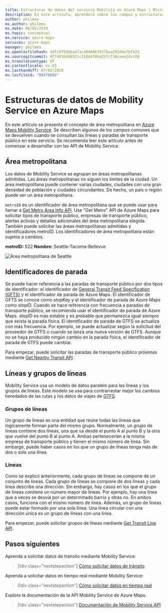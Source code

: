 ```yaml
---
title: Estructuras de datos del servicio Mobility en Azure Maps | Microsoft Azure Maps
description: En este artículo, aprenderá sobre los campos y estructuras de datos comunes que devuelve el servicio Mobility de Microsoft Azure Maps.
author: philmea
ms.author: philmea
ms.date: 06/05/2019
ms.topic: conceptual
ms.service: azure-maps
services: azure-maps
manager: philmea
ms.openlocfilehash: 4dfc6793bba473c4046863937baa292dde7bf421
ms.sourcegitcommit: 877491bd46921c11dd478bd25fc718ceee2dcc08
ms.translationtype: HT
ms.contentlocale: es-ES
ms.lasthandoff: 07/02/2020
ms.locfileid: "80478692"
---
```

# <a name="data-structures-in-azure-maps-mobility-service"></a>Estructuras de datos de Mobility Service en Azure Maps

En este artículo se presenta el concepto de área metropolitana en [Azure Maps Mobility Service](https://aka.ms/AzureMapsMobilityService). Se describen algunos de los campos comunes que se devuelven cuando se consultan las líneas y paradas de transporte público en este servicio. Se recomienda leer este artículo antes de comenzar a desarrollar con las API de Mobility Service.

## <a name="metro-area"></a>Área metropolitana

Los datos de Mobility Service se agrupan en áreas metropolitanas admitidas. Las áreas metropolitanas no siguen los límites de la ciudad. Un área metropolitana puede contener varias ciudades, ciudades con una gran densidad de población y ciudades circundantes. De hecho, un país o región puede ser un área metropolitana. 

`metroID` es un identificador de área metropolitana que se puede usar para llamar a [Get Metro Area Info API](https://aka.ms/AzureMapsMobilityMetroAreaInfo). Use "Get Metro" API de Azure Maps para solicitar tipos de transporte público, empresas de transporte público, alertas activas y detalles adicionales del área metropolitana elegida. También puede solicitar las áreas metropolitanas admitidas y identificadores metroID. Los identificadores de área metropolitana están sujetos a cambios.

**metroID:** 522   **Nombre:** Seattle-Tacoma-Bellevue

![Área metropolitana de Seattle](./media/mobility-service-data-structure/seattle-metro.png)

## <a name="stop-ids"></a>Identificadores de parada

Se puede hacer referencia a las paradas de transporte público por dos tipos de identificador: el identificador de [General Transit Feed Specification (GFTS)](http://gtfs.org/) y el identificador de parada de Azure Maps. El identificador de GFTS se conoce como stopKey y el identificador de parada de Azure Maps como stopID. Cuando se hace referencia con frecuencia a paradas de transporte público, se recomienda usar el identificador de parada de Azure Maps. stopID es más estable y es probable que permanezca igual siempre que exista la parada física. El identificador de parada de GTFS se actualiza con más frecuencia. Por ejemplo, se puede actualizar según la solicitud del proveedor de GTFS o cuando se lanza una nueva versión de GTFS. Aunque no se haya producido ningún cambio en la parada física, el identificador de parada de GTFS puede cambiar.

Para empezar, puede solicitar las paradas de transporte público próximas mediante [Get Nearby Transit API](https://aka.ms/AzureMapsMobilityNearbyTransit).

## <a name="line-groups-and-lines"></a>Líneas y grupos de líneas

Mobility Service usa un modelo de datos paralelo para las líneas y los grupos de líneas. Este modelo se usa para contrarrestar mejor los cambios heredados de las rutas y los datos de viajes de [GTFS](http://gtfs.org/).


### <a name="line-groups"></a>Grupos de líneas

Un grupo de líneas es una entidad que reúne todas las líneas que lógicamente forman parte del mismo grupo. Normalmente, un grupo de líneas contiene dos líneas, una que va desde el punto A al punto B y la otra que vuelve del punto B al punto A. Ambas pertenecerían a la misma empresa de transporte público y tienen el mismo número de línea. Sin embargo, puede haber casos en los que un grupo de líneas tenga más de dos o solo una línea.


### <a name="lines"></a>Líneas

Como se explicó anteriormente, cada grupo de líneas se compone de un conjunto de líneas. Cada grupo de líneas se compone de dos líneas y cada línea describe una dirección.  Sin embargo, hay casos en los que el grupo de líneas contiene un número mayor de líneas. Por ejemplo, hay una línea que a veces se desvía por un determinado barrio y otras no. En ambos casos, funciona con el mismo número de línea. Además, un grupo de líneas puede estar formado por una sola línea. Una línea circular con una dirección única es un grupo de líneas con una línea.

Para empezar, puede solicitar grupos de líneas mediante [Get Transit Line API](https://aka.ms/AzureMapsMobilityTransitLine).


## <a name="next-steps"></a>Pasos siguientes

Aprenda a solicitar datos de tránsito mediante Mobility Service:

> [!div class="nextstepaction"]
> [Cómo solicitar datos de tránsito](how-to-request-transit-data.md)

Aprenda a solicitar datos en tiempo real mediante Mobility Service:

> [!div class="nextstepaction"]
> [Cómo solicitar datos en tiempo real](how-to-request-real-time-data.md)

Explore la documentación de la API Mobility Service de Azure Maps.

> [!div class="nextstepaction"]
> [Documentación de Mobility Service API](https://aka.ms/AzureMapsMobilityService)
